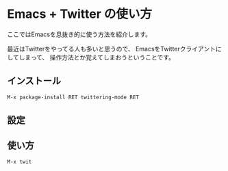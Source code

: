 # Emacs + Twitter の使い方

ここではEmacsを息抜き的に使う方法を紹介します。

最近はTwitterをやってる人も多いと思うので、
EmacsをTwitterクライアントにしてしまって、
操作方法とか覚えてしまおうということです。

## インストール

```lisp
M-x package-install RET twittering-mode RET
```

## 設定

## 使い方

```lisp
M-x twit
```
